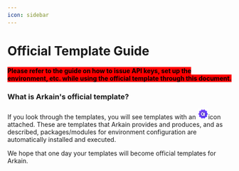 ```yaml
---
icon: sidebar
---
```


# Official Template Guide

#### <mark style="background-color:red;">**Please refer to the guide on how to issue API keys, set up the environment, etc. while using the official template through this document.**</mark>

### What is Arkain's official template?

If you look through the templates, you will see templates with an ![](../../../.gitbook/assets/CertificateIcon.png)icon attached. These are templates that Arkain provides and produces, and as described, packages/modules for environment configuration are automatically installed and executed.

We hope that one day your templates will become official templates for Arkain.

